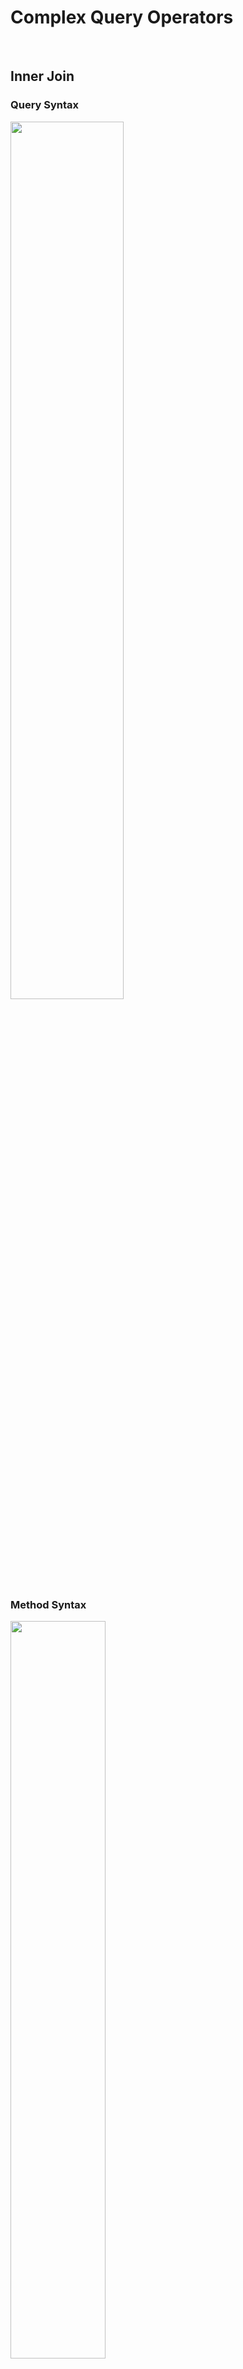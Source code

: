 # Complex Query Operators

<br>

## Inner Join

### Query Syntax
<img src="../img/inner-join.png" width="60%">

<br>

### Method Syntax
<img src="../img/inner-join-1.png" width="55%">

<br>




## Multiple Columns Join
<p>
iki veya daha fazla tabloyu birden fazla sütun üzerinden birleştirme işlemidir. Genellikle, tablolar arasında birden fazla sütun üzerinden ilişki kurulduğunda ya da karmaşık bir veri modeliniz olduğunda kullanılır.
</p>

### Query Syntax
<p>
Örneğin aşağıdaki çalışmada Photos tablosuyla Persons tablosu arasında PersonId ve Url sütunları üzerinden eşleşme sağlanmıştır. Tabi bizim Person tablomuzda 'Url' diye bir kolonumuz olmadığı için bu eşleşmeyi 'Name' kolonu üzerinden sağlıyoruz ama asıl, gerçek senaryolarda kolon isimlerinin birebir aynı olması gerekiyor!
</p>

<img src="../img/multiple-columns-join.png" width="80%">

<br>

### Method Syntax

<img src="../img/multiple-columns-join-1.png" width="50%">

<br>




## 2'den Fazla Tabloyla Join

### Query Syntax

<img src="../img/multiple-join.png" width="60%">

<br>

### Method Syntax

<img src="../img/multiple-join-1.png" width="60%">

<br>




## Group Join - GroupBy Değil!
<p>
Group Join'den kastedilen GroupBy değildir.
</p>

### Query Syntax
<p>
Person'lara karşılık gelen Order'ları gruplamak istiyorsak aşağıdaki gibi bir çalışma yapabiliriz.
</p>

<img src="../img/group-join.png" width="70%">

<br>




## Left Join
<p>
Entity framework core'da left ya da right join'i kullanabilmek için sadece query syntax yöntemini kullanabiliriz. Method syntax yöntemi kullanılamıyor.
</p>

### Query Syntax
<img src="../img/left-join.png" width="70%">

<br>

### DefaultIfEmpty() Metodu
<p>
Sorgulama sürecinde ilişkisel olarak karşılığı olmayan verilere default değerini yazdıran yani LEFT JOIN sorgusunu oluşturtan bir fonksiyondur. 
</p>

<br>




## Right Join

### Query Syntax
<img src="../img/right-join.png" width="70%">

<br>




## Full Join
<p>
Ef Core'da full join yapmak da mümkün değil. Yani ne query syntax ile ne method syntax ile yazılamıyor. Ama yine de full join yapmak istiyorsak bir mantık uyguluyoruz. Öncelikle left join daha sonrasında right join yapıyoruz. Ardından da bu iki sorguyu birleştirip full join işlemini gerçekleştirmiş oluyoruz.
</p>

### Query Syntax
<img src="../img/full-join.png" width="70%">

<br>




## Cross Join

### Query Syntax
<img src="../img/cross-join.png" width="60%">

<br>




## Collection Selector'da Where Kullanma Durumu
<p>
Aşağıdaki işlemin sorgusunda aslında bir inner join yapılmış oluyor.
</p>

### Query Syntax
<img src="../img/collection-selector.png" width="70%">

<br>



## Cross Apply
<p>
Inner Join'e benziyor.
</p>

### Query Syntax
<img src="../img/cross-apply.png" width="70%">

<br>





## Outer Apply
<p>
Left Join'e benziyor.
</p>

### Query Syntax
<img src="../img/outer-apply.png" width="70%">

<br>





